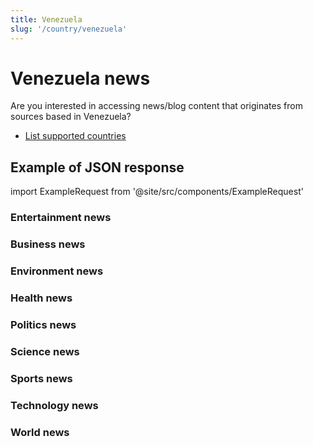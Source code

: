 ```yaml
---
title: Venezuela
slug: '/country/venezuela'
---
```


# Venezuela news

Are you interested in accessing news/blog content that originates from sources based in Venezuela?

- [List supported countries](/get-articles/countries)

## Example of JSON response

import ExampleRequest from '@site/src/components/ExampleRequest'

### Entertainment news
<ExampleRequest url="https://api.apitube.io/v1/news/articles?limit=2&category=news/Arts_and_Entertainment&country=ve"></ExampleRequest>

### Business news
<ExampleRequest url="https://api.apitube.io/v1/news/articles?limit=2&category=news/Business&country=ve"></ExampleRequest>

### Environment news
<ExampleRequest url="https://api.apitube.io/v1/news/articles?limit=2&category=news/Environment&country=ve"></ExampleRequest>

### Health news
<ExampleRequest url="https://api.apitube.io/v1/news/articles?limit=2&category=news/Health&country=ve"></ExampleRequest>

### Politics news
<ExampleRequest url="https://api.apitube.io/v1/news/articles?limit=2&category=news/Politics&country=ve"></ExampleRequest>

### Science news
<ExampleRequest url="https://api.apitube.io/v1/news/articles?limit=2&category=news/Science&country=ve"></ExampleRequest>

### Sports news
<ExampleRequest url="https://api.apitube.io/v1/news/articles?limit=2&category=news/Sports&country=ve"></ExampleRequest>

### Technology news
<ExampleRequest url="https://api.apitube.io/v1/news/articles?limit=2&category=news/Technology&country=ve"></ExampleRequest>

### World news
<ExampleRequest url="https://api.apitube.io/v1/news/articles?limit=2&category=news/World&country=ve"></ExampleRequest>
